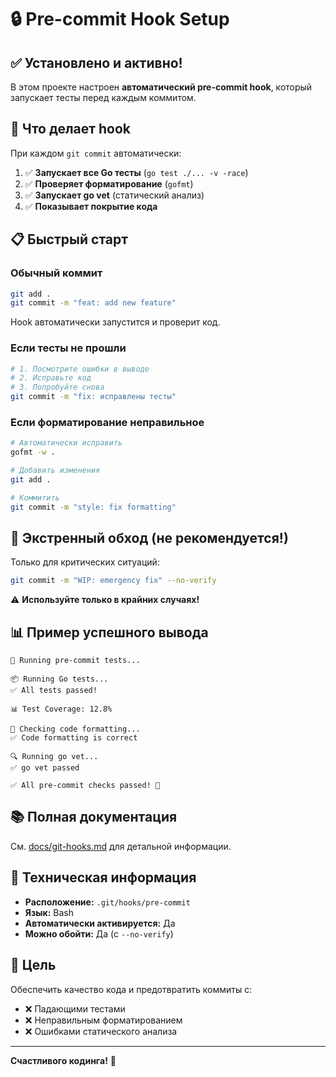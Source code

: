 # 🔒 Pre-commit Hook Setup

## ✅ Установлено и активно!

В этом проекте настроен **автоматический pre-commit hook**, который запускает тесты перед каждым коммитом.

## 🎯 Что делает hook

При каждом `git commit` автоматически:

1. ✅ **Запускает все Go тесты** (`go test ./... -v -race`)
2. ✅ **Проверяет форматирование** (`gofmt`)
3. ✅ **Запускает go vet** (статический анализ)
4. ✅ **Показывает покрытие кода**

## 📋 Быстрый старт

### Обычный коммит
```bash
git add .
git commit -m "feat: add new feature"
```

Hook автоматически запустится и проверит код.

### Если тесты не прошли

```bash
# 1. Посмотрите ошибки в выводе
# 2. Исправьте код
# 3. Попробуйте снова
git commit -m "fix: исправлены тесты"
```

### Если форматирование неправильное

```bash
# Автоматически исправить
gofmt -w .

# Добавить изменения
git add .

# Коммитить
git commit -m "style: fix formatting"
```

## 🚨 Экстренный обход (не рекомендуется!)

Только для критических ситуаций:
```bash
git commit -m "WIP: emergency fix" --no-verify
```

⚠️ **Используйте только в крайних случаях!**

## 📊 Пример успешного вывода

```
🧪 Running pre-commit tests...

📦 Running Go tests...
✅ All tests passed!

📊 Test Coverage: 12.8%

🎨 Checking code formatting...
✅ Code formatting is correct

🔍 Running go vet...
✅ go vet passed

✅ All pre-commit checks passed! 🎉
```

## 📚 Полная документация

См. [docs/git-hooks.md](docs/git-hooks.md) для детальной информации.

## 🔧 Техническая информация

- **Расположение:** `.git/hooks/pre-commit`
- **Язык:** Bash
- **Автоматически активируется:** Да
- **Можно обойти:** Да (с `--no-verify`)

## 🎯 Цель

Обеспечить качество кода и предотвратить коммиты с:
- ❌ Падающими тестами
- ❌ Неправильным форматированием
- ❌ Ошибками статического анализа

---

**Счастливого кодинга!** 🚀
